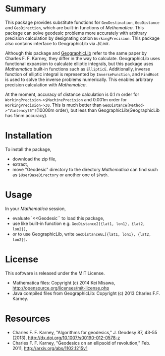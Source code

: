 # Summary
 This package provides substitute functions for `GeoDestination`, `GeoDistance` and `GeoDirection`, which are built-in functions of _Methematica_. This package can solve geodesic problems more accurately with arbitrary precision calculation by designating option `WorkingPrecision`. This package also contains interface to GeographicLib via _J/Link_.

 Although this package and [GeographicLib](http://geographiclib.sourceforge.net/) refer to the same paper by Charles F. F. Karney, they differ in the way to calculate. GeographicLib uses functional expansion to calculate elliptic integrals, but this package uses _Mathematica_ built-in functions such as `EllipticE`. Additionally, inverse function of elliptic integral is represented by `InverseFunction`, and `FindRoot` is used to solve the inverse problems numerically. This enables arbitrary precision calculation with _Mathematica_.

 At the moment, accuracy of distance calculation is 0.1 m order for `WorkingPrecision->$MachinePrecision` and 0.001m order for `WorkingPrecision->30`. This is much better than `GeoDistance[Method->"Vintency75"]`(10000m order), but less than GeographicLib(GeographicLib has 15nm accuracy).

# Installation
 To install the package, 
+ download the zip file,
+ extract,
+ move "Geodesic" directory to the directory _Mathematica_ can find such as `$UserBaseDirectory` or another one of `$Path`.

# Usage
 In your _Mathematica_ session,
+ evaluate `<<Geodesic`` to load this package,
+ use like built-in function e.g. `GeoDistance2[{lat1, lon1}, {lat2, lon2}]`,
+ or to use GeographicLib, write `GeoDistanceGL[{lat1, lon1}, {lat2, lon2}]`.

# License
 This software is released under the MIT License.
* Mathematica files: Copyright (c) 2014 Kei Misawa, http://opensource.org/licenses/mit-license.php
* Java compiled files from GeographicLib: Copyright (c) 2013 Charles F.F. Karney.

# Resources
* Charles F. F. Karney, "Algorithms for geodesics," J. Geodesy 87, 43-55 (2013), http://dx.doi.org/10.1007/s00190-012-0578-z
* Charles F. F. Karney, "Geodesics on an ellipsoid of revolution," Feb. 2011, http://arxiv.org/abs/1102.1215v1
